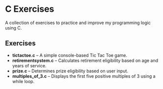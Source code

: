 # C Exercises

A collection of exercises to practice and improve my programming logic using C.

## Exercises

- **tictactoe.c** – A simple console-based Tic Tac Toe game.
- **retirementsystem.c** – Calculates retirement eligibility based on age and years of service.
- **prize.c** – Determines prize eligibility based on user input.
- **multiples_of_3.c** – Displays the first five positive multiples of 3 using a while loop.
